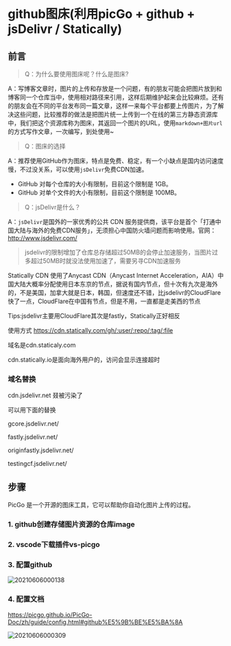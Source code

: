 # github图床(利用picGo + github +  jsDelivr / Statically)

## 前言

> Q：为什么要使用图床呢？什么是图床?

A：写博客文章时，图片的上传和存放是一个问题，有的朋友可能会把图片放到和博客同一个仓库当中，使用相对路径来引用，这样后期维护起来会比较麻烦。还有的朋友会在不同的平台发布同一篇文章，这样一来每个平台都要上传图片，为了解决这些问题，比较推荐的做法是把图片统一上传到一个在线的第三方静态资源库中，我们把这个资源库称为图床，其返回一个图片的URL，使用`markdown+图片url`的方式写作文章，一次编写，到处使用~

> Q：图床的选择

A：推荐使用GitHub作为图床，特点是免费、稳定，有一个小缺点是国内访问速度慢，不过没关系，可以使用`jsDelivr`免费CDN加速。

- GitHub 对每个仓库的大小有限制，目前这个限制是 1GB。
- GitHub 对单个文件的大小有限制，目前这个限制是 100MB。

> Q：jsDelivr是什么？

A：`jsDelivr`是国外的一家优秀的公共 CDN 服务提供商，该平台是首个「打通中国大陆与海外的免费CDN服务」，无须担心中国防火墙问题而影响使用。官网：<http://www.jsdelivr.com/>

> jsdelivr的限制增加了仓库总存储超过50MB的会停止加速服务，当图片过多超过50MB时就没法使用加速了，需要另寻CDN加速服务

Statically CDN 使用了Anycast CDN（Anycast Internet Acceleration，AIA）中国大陆大概率分配使用日本东京的节点，据说有国内节点，但十次有九次是海外的，不是美国，加拿大就是日本，韩国，但速度还不错，比jsdelivr的CloudFlare快了一点，CloudFlare在中国有节点，但是不用，一直都是走美西的节点

Tips:jsdelivr主要用CloudFlare其次是fastly，Statically正好相反

使用方式 <https://cdn.statically.com/gh/:user/:repo/:tag/:file>

域名是cdn.staticaly.com

cdn.statically.io是面向海外用户的，访问会显示连接超时

### 域名替换

cdn.jsdelivr.net  叕被污染了

可以用下面的替换

gcore.jsdelivr.net/

fastly.jsdelivr.net/

originfastly.jsdelivr.net/

testingcf.jsdelivr.net/

## 步骤

PicGo 是一个开源的图床工具，它可以帮助你自动化图片上传的过程。

### 1. github创建存储图片资源的仓库image

### 2. vscode下载插件vs-picgo

### 3. 配置github

![20210606000138](https://cdn.jsdelivr.net/gh/wu529778790/image/blog/20210606000138.png)

### 4. 配置文档

 <https://picgo.github.io/PicGo-Doc/zh/guide/config.html#github%E5%9B%BE%E5%BA%8A>

![20210606000309](https://cdn.jsdelivr.net/gh/wu529778790/image/blog/20210606000309.png)
